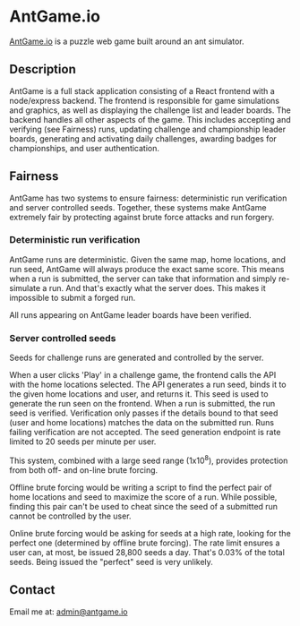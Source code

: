 # AntGame.io

[AntGame.io](htps://antgame.io) is a puzzle web game built around an ant simulator. 

## Description

AntGame is a full stack application consisting of a React frontend with a node/express backend. The frontend is responsible for game simulations and graphics, as well as displaying the challenge list and leader boards. The backend handles all other aspects of the game. This includes accepting and verifying (see Fairness) runs, updating challenge and championship leader boards, generating and activating daily challenges, awarding badges for championships, and user authentication.

## Fairness

AntGame has two systems to ensure fairness: deterministic run verification and server controlled seeds. Together, these systems make AntGame extremely fair by protecting against brute force attacks and run forgery. 

### Deterministic run verification

AntGame runs are deterministic. Given the same map, home locations, and run seed, AntGame will always produce the exact same score. This means when a run is submitted, the server can take that information and simply re-simulate a run. And that's exactly what the server does. This makes it impossible to submit a forged run.

All runs appearing on AntGame leader boards have been verified.

### Server controlled seeds

Seeds for challenge runs are generated and controlled by the server.

When a user clicks 'Play' in a challenge game, the frontend calls the API with the home locations selected. The API generates a run seed, binds it to the given home locations and user, and returns it. This seed is used to generate the run seen on the frontend. When a run is submitted, the run seed is verified. Verification only passes if the details bound to that seed (user and home locations) matches the data on the submitted run. Runs failing verification are not accepted. The seed generation endpoint is rate limited to 20 seeds per minute per user. 

This system, combined with a large seed range (1x10<sup>8</sup>), provides protection from both off- and on-line brute forcing. 

Offline brute forcing would be writing a script to find the perfect pair of home locations and seed to maximize the score of a run. While possible, finding this pair can't be used to cheat since the seed of a submitted run cannot be controlled by the user.

Online brute forcing would be asking for seeds at a high rate, looking for the perfect one (determined by offline brute forcing). The rate limit ensures a user can, at most, be issued 28,800 seeds a day. That's 0.03% of the total seeds. Being issued the "perfect" seed is very unlikely.

## Contact

Email me at: admin@antgame.io
